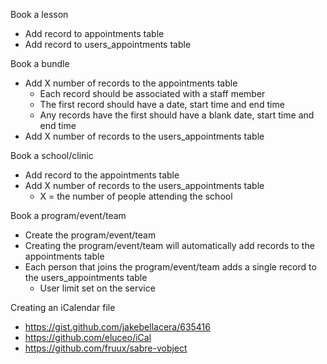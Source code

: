 Book a lesson

- Add record to appointments table
- Add record to users_appointments table

Book a bundle

- Add X number of records to the appointments table
	- Each record should be associated with a staff member
	- The first record should have a date, start time and end time
	- Any records have the first should have a blank date, start time and end time
- Add X number of records to the users_appointments table

Book a school/clinic

- Add record to the appointments table
- Add X number of records to the users_appointments table
	- X = the number of people attending the school

Book a program/event/team

- Create the program/event/team
- Creating the program/event/team will automatically add records to the appointments table
- Each person that joins the program/event/team adds a single record to the users_appointments table
	- User limit set on the service

Creating an iCalendar file

- https://gist.github.com/jakebellacera/635416
- https://github.com/eluceo/iCal
- https://github.com/fruux/sabre-vobject